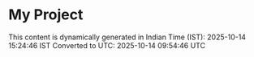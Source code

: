 # My Project

This content is dynamically generated in Indian Time (IST): 2025-10-14 15:24:46 IST
Converted to UTC: 2025-10-14 09:54:46 UTC
